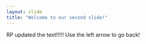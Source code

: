 ```yaml
---
layout: slide
title: "Welcome to our second slide!"
---
```

RP updated the text!!!!! 
Use the left arrow to go back!

